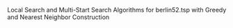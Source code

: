 Local Search and Multi-Start Search Algorithms for berlin52.tsp with Greedy and Nearest Neighbor Construction
